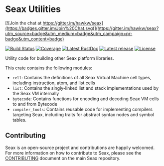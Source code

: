# Seax Utilities

[![Join the chat at https://gitter.im/hawkw/seax](https://badges.gitter.im/Join%20Chat.svg)](https://gitter.im/hawkw/seax?utm_source=badge&utm_medium=badge&utm_campaign=pr-badge&utm_content=badge)


[![Build Status](https://img.shields.io/travis/hawkw/seax_util/master.svg?style=flat-square)](https://travis-ci.org/hawkw/seax_util)
[![Coverage](https://img.shields.io/codecov/c/github/hawkw/seax_util/master.svg?style=flat-square)](http://codecov.io/github/hawkw/seax_util?branch=master)
[![Latest RustDoc](https://img.shields.io/badge/rustdoc-latest-green.svg?style=flat-square)](http://hawkweisman.me/seax/api/seax_util/)
[![Latest release](https://img.shields.io/crates/v/seax_util.svg?style=flat-square)](https://crates.io/crates/seax_util)
[![License](https://img.shields.io/badge/license-MIT-blue.svg?style=flat-square)](https://github.com/hawkw/seax/LICENSE)

Utility code for building other Seax platform libraries.

This crate contains the following modules:
 + `cell`: Contains the definitions of all Seax Virtual Machine cell types, including instruction, atom, and list cells
 + `list`: Contains the singly-linked list and stack implementations used by the Seax VM internally
 + `bytecode`: Contains functions for encoding and decoding Seax VM cells to and from Bytecode
 + `compiler_tools`: Contains reusable code for implementing compilers targeting Seax, including traits for abstract syntax nodes and symbol tables.

Contributing
------------

Seax is an open-source project and contributions are happily welcomed. For more information on how to contribute to Seax, please see the [CONTRIBUTING](https://github.com/hawkw/seax/blob/master/CONTRIBUTING.md) document on the main Seax repository.
